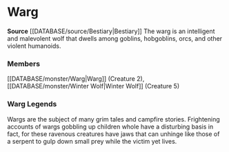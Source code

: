 ﻿---
creature_family: Warg
id: '98'
name: Warg
rarity: Common
source: '[[DATABASE/source/Bestiary|Bestiary]]'
type: Creature Family

---
# Warg

**Source** [[DATABASE/source/Bestiary|Bestiary]]
The warg is an intelligent and malevolent wolf that dwells among goblins, hobgoblins, orcs, and other violent humanoids.

### Members

[[DATABASE/monster/Warg|Warg]] (Creature 2), [[DATABASE/monster/Winter Wolf|Winter Wolf]] (Creature 5)

###  Warg Legends

Wargs are the subject of many grim tales and campfire stories. Frightening accounts of wargs gobbling up children whole have a disturbing basis in fact, for these ravenous creatures have jaws that can unhinge like those of a serpent to gulp down small prey while the victim yet lives.